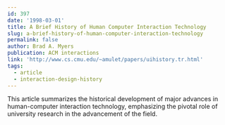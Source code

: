 ```yaml
---
id: 397
date: '1998-03-01'
title: A Brief History of Human Computer Interaction Technology
slug: a-brief-history-of-human-computer-interaction-technology
permalink: false
author: Brad A. Myers
publication: ACM interactions
link: 'http://www.cs.cmu.edu/~amulet/papers/uihistory.tr.html'
tags:
  - article
  - interaction-design-history
---
```

This article summarizes the historical development of major advances in human-computer interaction technology, emphasizing the pivotal role of university research in the advancement of the field.
